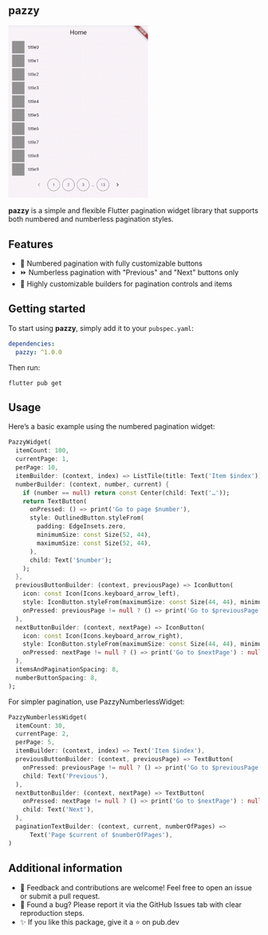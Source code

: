 ## pazzy

<img src='./example.gif' width=280 />

**pazzy** is a simple and flexible Flutter pagination widget library that supports both numbered and numberless pagination styles.


## Features

- 🔢 Numbered pagination with fully customizable buttons
- ⏩ Numberless pagination with "Previous" and "Next" buttons only
- 🔧 Highly customizable builders for pagination controls and items

## Getting started

To start using **pazzy**, simply add it to your `pubspec.yaml`:

```yaml
dependencies:
  pazzy: ^1.0.0
```

Then run:

```
flutter pub get
```

## Usage

Here’s a basic example using the numbered pagination widget:

```dart
PazzyWidget(
  itemCount: 100,
  currentPage: 1,
  perPage: 10,
  itemBuilder: (context, index) => ListTile(title: Text('Item $index')),
  numberBuilder: (context, number, current) {
    if (number == null) return const Center(child: Text('…'));
    return TextButton(
      onPressed: () => print('Go to page $number'),
      style: OutlinedButton.styleFrom(
        padding: EdgeInsets.zero,
        minimumSize: const Size(52, 44),
        maximumSize: const Size(52, 44),
      ),
      child: Text('$number');
    );
  },
  previousButtonBuilder: (context, previousPage) => IconButton(
    icon: const Icon(Icons.keyboard_arrow_left),
    style: IconButton.styleFrom(maximumSize: const Size(44, 44), minimumSize: const Size(44, 44)),
    onPressed: previousPage != null ? () => print('Go to $previousPage') : null,
  ),
  nextButtonBuilder: (context, nextPage) => IconButton(
    icon: const Icon(Icons.keyboard_arrow_right),
    style: IconButton.styleFrom(maximumSize: const Size(44, 44), minimumSize: const Size(44, 44)),
    onPressed: nextPage != null ? () => print('Go to $nextPage') : null,
  ),
  itemsAndPaginationSpacing: 8,
  numberButtonSpacing: 8,
);
```

For simpler pagination, use PazzyNumberlessWidget:


```dart
PazzyNumberlessWidget(
  itemCount: 30,
  currentPage: 2,
  perPage: 5,
  itemBuilder: (context, index) => Text('Item $index'),
  previousButtonBuilder: (context, previousPage) => TextButton(
    onPressed: previousPage != null ? () => print('Go to $previousPage') : null,
    child: Text('Previous'),
  ),
  nextButtonBuilder: (context, nextPage) => TextButton(
    onPressed: nextPage != null ? () => print('Go to $nextPage') : null,
    child: Text('Next'),
  ),
  paginationTextBuilder: (context, current, numberOfPages) =>
      Text('Page $current of $numberOfPages'),
)
```

## Additional information

- 💬 Feedback and contributions are welcome! Feel free to open an issue or submit a pull request.
- 🐛 Found a bug? Please report it via the GitHub Issues tab with clear reproduction steps.
- ✨ If you like this package, give it a ⭐ on pub.dev
